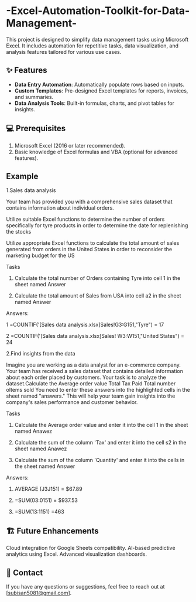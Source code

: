 # -Excel-Automation-Toolkit-for-Data-Management-
This project is designed to simplify data management tasks using Microsoft Excel. It includes automation for repetitive tasks, data visualization, and analysis features tailored for various use cases.
## ✨ Features
- **Data Entry Automation**: Automatically populate rows based on inputs.
- **Custom Templates**: Pre-designed Excel templates for reports, invoices, and summaries.
- **Data Analysis Tools**: Built-in formulas, charts, and pivot tables for insights.
## 💻 Prerequisites
1. Microsoft Excel (2016 or later recommended).
2. Basic knowledge of Excel formulas and VBA (optional for advanced features).
## Example
 1.Sales data analysis

   Your team has provided you with a comprehensive sales dataset that contains information about individual orders.

   Utilize suitable Excel functions to determine the number of orders specifically for tyre products in order to determine the date for replenishing the stocks

   Utilize appropriate Excel functions to calculate the total amount of sales generated from orders in the United States in order to reconsider the marketing budget for the US

  Tasks

  1. Calculate the total number of Orders containing Tyre into cell 1 in the sheet named Answer

  2. Calculate the total amount of Sales from USA into cell a2 in the sheet named Answer

  Answers:

  1 =COUNTIF('[Sales data analysis.xlsx]Sales!G3:G151,"Tyre") = 17

  2 =COUNTIF('[Sales data analysis.xlsx]Sales! W3:W151,"United States") = 24

 2.Find insights from the data

  Imagine you are working as a data analyst for an e-commerce company. Your team has received a sales dataset that contains detailed information about each order placed by customers. Your task is to analyze the 
  dataset.Calculate the Average order value Total Tax Paid Total number oltems sold You need to enter these answers into the highlighted cells in the sheet named "answers." This will help your team gain 
  insights into the company's sales performance and customer behavior.

  Tasks

  1. Calculate the Average order value and enter it into the cell 1 in the sheet named Anawez

  2. Calculate the sum of the column 'Tax' and enter it into the cell s2 in the sheet named Anawez

  3. Calculate the sum of the column 'Quantity' and enter it into the cells in the sheet named Answer

  Answers:

  1. AVERAGE (J3J151) = $67.89

  2. =SUM(03:0151) = $937.53

  3. =SUM(13:1151) =463
## 🏗️ Future Enhancements
Cloud integration for Google Sheets compatibility.
AI-based predictive analytics using Excel.
Advanced visualization dashboards.
## 📧 Contact
If you have any questions or suggestions, feel free to reach out at [subisan5081@gmail.com].
